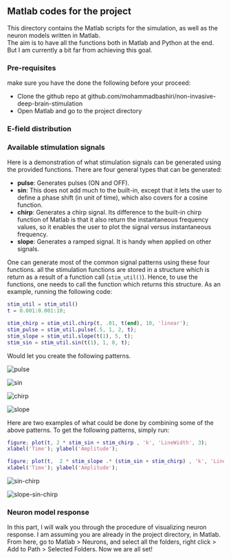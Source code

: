## Matlab codes for the project

This directory contains the Matlab scripts for the simulation, as well as the neuron models written in Matlab. <br>
The aim is to have all the functions both in Matlab and Python at the end. But I am currently a bit far from achieving this goal.

### Pre-requisites

make sure you have the done the following before your proceed:
* Clone the github repo at github.com/mohammadbashiri/non-invasive-deep-brain-stimulation
* Open Matlab and go to the project directory

### E-field distribution


### Available stimulation signals

Here is a demonstration of what stimulation signals can be generated using the provided functions.
There are four general types that can be generated:
* **pulse**: Generates pulses (ON and OFF).
* **sin**: This does not add much to the built-in, except that it lets the user to define a phase 
shift (in unit of time), which also covers for a cosine function.
* **chirp**: Generates a chirp signal. Its difference to the built-in chirp function of Matlab is 
that it also return the instantaneous frequency values, so it enables the user to plot the signal 
versus instantaneous frequency.
* **slope**: Generates a ramped signal. It is handy when applied on other signals.

One can generate most of the common signal patterns using these four functions. 
all the stimulation functions are stored in a structure which is return as a result of a function call 
(`stim_util()`). Hence, to use the 
functions, one needs to call the function which returns this structure. As an example, running 
the following code:

```matlab
stim_util = stim_util()
t = 0.001:0.001:10;

stim_chirp = stim_util.chirp(t, .01, t(end), 10, 'linear');
stim_pulse = stim_util.pulse(.5, 1, 2, t);
stim_slope = stim_util.slope(t(1), 5, t);
stim_sin = stim_util.sin(t(1), 1, 0, t);
```

Would let you create the following patterns.

![pulse](https://github.com/mohammadbashiri/non-invasive-deep-brain-stimulation/blob/master/Figures/pulse.png)

![sin](https://github.com/mohammadbashiri/non-invasive-deep-brain-stimulation/blob/master/Figures/sin.png)

![chirp](https://github.com/mohammadbashiri/non-invasive-deep-brain-stimulation/blob/master/Figures/chirp.png)

![slope](https://github.com/mohammadbashiri/non-invasive-deep-brain-stimulation/blob/master/Figures/slope.png)

Here are two examples of what could be done by combining some of the above patterns.
To get the following patterns, simply run:

```matlab
figure; plot(t, 2 * stim_sin + stim_chirp , 'k', 'LineWidth', 3); 
xlabel('Time'); ylabel('Amplitude');

figure; plot(t,  2 * stim_slope .* (stim_sin + stim_chirp) , 'k', 'LineWidth', 3); 
xlabel('Time'); ylabel('Amplitude');
```

![sin-chirp](https://github.com/mohammadbashiri/non-invasive-deep-brain-stimulation/blob/master/Figures/sin-chirp.png)

![slope-sin-chirp](https://github.com/mohammadbashiri/non-invasive-deep-brain-stimulation/blob/master/Figures/slope-sin-chirp.png)


### Neuron model response

In this part, I will walk you through the procedure of  visualizing neuron response. I am assuming 
you are already in the project directory, in Matlab. From here, go to Matlab > Neurons, and select 
all the folders, right click > Add to Path > Selected Folders. Now we are all set!

